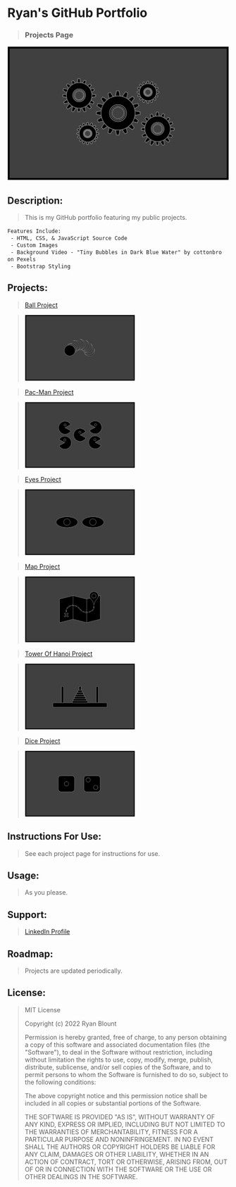 # Ryan's GitHub Portfolio
> ### Projects Page

![Portfolio Image](Images/Portfolio-Image.png "Portfolio Image")
<!-- <img src="Images/Portfolio-Image.png" alt="Portfolio Image" width="1000" height="600"> -->

## Description:

> This is my GitHub portfolio featuring my public projects.

    Features Include:
     - HTML, CSS, & JavaScript Source Code
     - Custom Images
     - Background Video - "Tiny Bubbles in Dark Blue Water" by cottonbro on Pexels
     - Bootstrap Styling

## Projects:

> [Ball Project](https://github.com/RyanBlount-2/ball-project)  

> <a href="https://github.com/RyanBlount-2/ball-project"><img src="Images/Ball-Image.png" alt="Ball Project" width="250" height="150"></a>

> [Pac-Man Project](https://github.com/RyanBlount-2/pac-man-project)  

> <a href="https://github.com/RyanBlount-2/pac-man-project"><img src="Images/Pac-Man-Image.png" alt="Pac-Man Project" width="250" height="150"></a>

> [Eyes Project](https://github.com/RyanBlount-2/eyes-project)  

> <a href="https://github.com/RyanBlount-2/eyes-project"><img src="Images/Eyes-Image.png" alt="Eyes Project" width="250" height="150"></a>

> [Map Project](https://github.com/RyanBlount-2/map-project)  

> <a href="https://github.com/RyanBlount-2/map-project"><img src="Images/Map-Image.png" alt="Map Project" width="250" height="150"></a>

> [Tower Of Hanoi Project](https://github.com/RyanBlount-2/tower-of-hanoi-project)  

> <a href="https://github.com/RyanBlount-2/tower-of-hanoi-project"><img src="Images/Tower-Of-Hanoi-Image.png" alt="Tower Of Hanoi Project" width="250" height="150"></a>

> [Dice Project](https://github.com/RyanBlount-2/dice-project)  

> <a href="https://github.com/RyanBlount-2/dice-project"><img src="Images/Dice-Image.png" alt="Dice Project" width="250" height="150"></a>

## Instructions For Use:

> See each project page for instructions for use.

## Usage:

> As you please.

## Support:

> [LinkedIn Profile](https://linkedin.com/in/ryanblount2)  

## Roadmap:

> Projects are updated periodically.

## License:
> MIT License
>
> Copyright (c) 2022 Ryan Blount
>
> Permission is hereby granted, free of charge, to any person obtaining a copy
> of this software and associated documentation files (the "Software"), to deal
> in the Software without restriction, including without limitation the rights
> to use, copy, modify, merge, publish, distribute, sublicense, and/or sell
> copies of the Software, and to permit persons to whom the Software is
> furnished to do so, subject to the following conditions:
>
> The above copyright notice and this permission notice shall be included in all
> copies or substantial portions of the Software.
>
> THE SOFTWARE IS PROVIDED "AS IS", WITHOUT WARRANTY OF ANY KIND, EXPRESS OR
> IMPLIED, INCLUDING BUT NOT LIMITED TO THE WARRANTIES OF MERCHANTABILITY,
> FITNESS FOR A PARTICULAR PURPOSE AND NONINFRINGEMENT. IN NO EVENT SHALL THE
> AUTHORS OR COPYRIGHT HOLDERS BE LIABLE FOR ANY CLAIM, DAMAGES OR OTHER
> LIABILITY, WHETHER IN AN ACTION OF CONTRACT, TORT OR OTHERWISE, ARISING FROM,
> OUT OF OR IN CONNECTION WITH THE SOFTWARE OR THE USE OR OTHER DEALINGS IN THE
> SOFTWARE.

